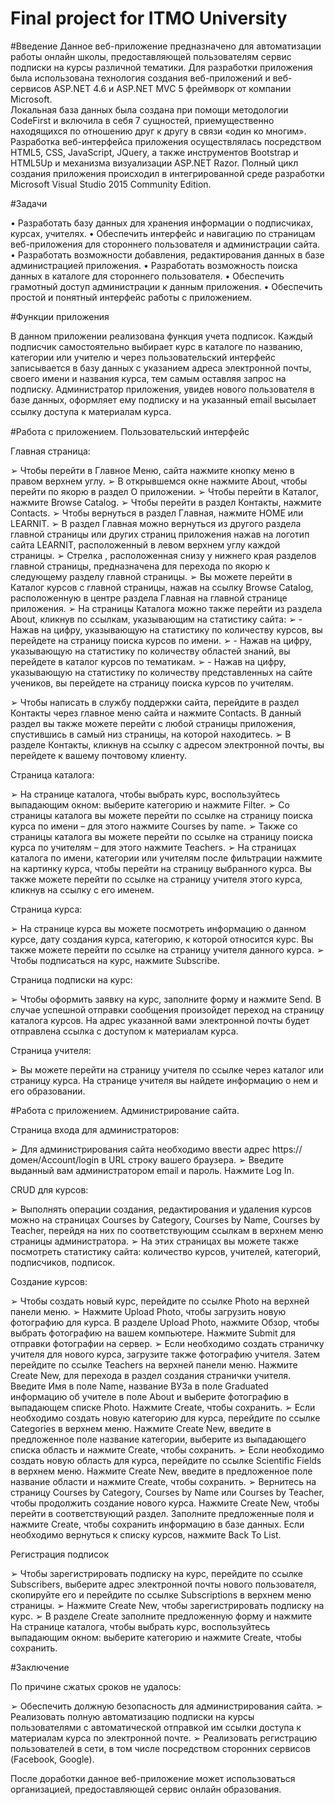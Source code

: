# Final project for ITMO University

#Введение
Данное веб-приложение предназначено для автоматизации работы онлайн школы, предоставляющей пользователям сервис подписки на курсы различной тематики. 
Для разработки приложения была использована технология создания веб-приложений и веб-сервисов ASP.NET 4.6 и ASP.NET MVC 5 фреймворк  от компании Microsoft.  
Локальная база данных была создана при помощи методологии CodeFirst и включила в себя 7 сущностей, приемущественно находящихся по отношению друг к другу в связи «один ко многим». 
Разработка веб-интерфейса приложения осуществлялась посредством HTML5, CSS, JavaScript, JQuery,  а также инструментов Bootstrap и HTML5Up и механизма визуализации ASP.NET Razor. 
Полный цикл создания приложения происходил в интегрированной среде разработки Microsoft Visual Studio 2015 Community Edition.


#Задачи

•	Разработать базу данных для хранения информации о подписчиках, курсах, учителях.
•	Обеспечить интерфейс и навигацию по страницам веб-приложения для стороннего пользователя и администрации сайта.
•	Разработать возможности добавления, редактирования данных в базе администрацией приложения.
•	Разработать возможность поиска данных в каталоге для стороннего пользователя.
•	Обеспечить грамотный доступ администрации к данным приложения.
•	Обеспечить простой и понятный интерфейс работы с приложением.


#Функции приложения

В данном приложении реализована функция учета подписок. Каждый подписчик самостоятельно выбирает курс в каталоге по названию, категории или учителю и через пользовательский интерфейс записывается в базу данных с указанием адреса электронной почты, своего имени и названия курса, тем самым оставляя запрос на подписку. Администратор приложения, увидев нового пользователя в базе данных, оформляет ему подписку и на указанный email высылает ссылку доступа к материалам курса.　


#Работа с приложением. Пользовательский интерфейс

Главная страница:

➢	Чтобы перейти в Главное Меню, сайта нажмите   кнопку меню   в  правом верхнем углу.
➢	В открывшемся окне нажмите About, чтобы перейти по якорю в раздел О приложении.
➢	Чтобы перейти в Каталог, нажмите Browse Catalog.
➢	Чтобы перейти в раздел Контакты, нажмите Contacts.
➢	Чтобы вернуться в раздел Главная, нажмите HOME или LEARNIT.
➢	В раздел Главная можно вернуться из другого раздела главной страницы или других страниц приложения нажав на логотип сайта LEARNIT, расположенный в левом верхнем углу каждой страницы. 
➢	Стрелка           , расположенная снизу у нижнего края разделов главной страницы, предназначена для перехода по якорю к следующему разделу главной страницы. 
➢	Вы можете перейти в Каталог курсов с главной страницы, нажав на ссылку Browse Catalog, расположенную в центре раздела Главная на главной странице приложения.
➢	На страницы Каталога можно также перейти из раздела About, кликнув по ссылкам, указывающим на статистику сайта: 
➢		- Нажав на цифру, указывающую на статистику по количеству курсов, вы перейдете на страницу поиска курсов по имени.
➢		- Нажав на цифру, указывающую на статистику по количеству областей знаний, вы перейдете в каталог курсов по тематикам.
➢		- Нажав на цифру, указывающую на статистику по количеству представленных на сайте учеников, вы перейдете на страницу поиска курсов по учителям. 
      
➢	Чтобы написать в службу поддержки сайта, перейдите в раздел Контакты через главное меню сайта     и нажмите Contacts. В данный раздел вы также можете перейти с любой страницы приложения, спустившись в самый низ страницы, на которой находитесь. 
➢	В разделе Контакты, кликнув на ссылку с адресом электронной почты, вы перейдете к вашему почтовому клиенту.


Страница каталога:

➢	На странице каталога, чтобы выбрать курс, воспользуйтесь выпадающим окном: выберите категорию и нажмите  Filter.
➢	Со страницы каталога вы можете перейти по ссылке на страницу поиска курса по имени – для этого нажмите Courses by name. 
➢	Также со страницы каталога вы можете перейти по ссылке на страницу поиска курса по учителям – для этого нажмите Teachers. 
➢	На страницах каталога по имени, категории или учителям после фильтрации нажмите на картинку курса, чтобы перейти на страницу выбранного курса. Вы также можете перейти по ссылке на страницу учителя этого курса, кликнув на ссылку с его именем. 

Страница курса:

➢	На странице курса вы можете посмотреть информацию о данном курсе, дату создания курса, категорию, к которой относится курс. Вы также можете перейти по ссылке на страницу учителя данного курса.
➢	Чтобы подписаться на курс, нажмите Subscribe.


Страница подписки на курс:

➢	Чтобы оформить заявку на курс, заполните форму и нажмите Send. В случае успешной отправки сообщения произойдет переход на страницу каталога курсов. На адрес указанной вами электронной почты будет отправлена ссылка с доступом к материалам курса.


Страница учителя:

➢	Вы можете перейти на страницу учителя по ссылке через каталог или страницу курса. На странице учителя вы найдете информацию о нем и его образовании.



#Работа с приложением. Администрирование сайта.

Страница входа для администраторов:

➢	Для администрирования сайта необходимо ввести адрес https://домен/Account/login в URL строку вашего браузера.
➢	Введите выданный вам администратором email и пароль. Нажмите Log In.


CRUD для курсов:

➢	Выполнять операции создания, редактирования и удаления курсов можно на страницах Courses by Category, Courses by Name, Courses by Teacher, перейдя на них по соответствующим ссылкам в верхнем меню страницы администратора.
➢	На этих страницах вы можете также посмотреть статистику сайта: количество курсов, учителей, категорий,  подписчиков, подписок. 

Создание курсов:
	
➢	Чтобы создать новый курс, перейдите по ссылке Photo на верхней панели меню.
➢	Нажмите Upload Photo, чтобы загрузить новую фотографию для курса. В разделе Upload Photo, нажмите Обзор, чтобы выбрать фотографию на вашем компьютере. Нажмите Submit для отправки фотографии на сервер. 
➢	Если необходимо создать страничку учителя для нового курса, загрузите также фотографию учителя. Затем перейдите по ссылке Teachers на верхней панели меню. Нажмите Create New, для перехода в раздел создания странички учителя. Введите Имя в поле Name, название ВУЗа в поле Graduated информацию об учителе в поле About и выберите фотографию в выпадающем списке Photo. Нажмите Create, чтобы сохранить.
➢	Если необходимо создать новую категорию для курса, перейдите по ссылке Categories в верхнем меню. Нажмите Create New, введите в предложенное поле название категории, выберите из выпадающего списка область и нажмите Create, чтобы сохранить.
➢	Если необходимо создать новую область для курса, перейдите по ссылке Scientific Fields в верхнем меню. Нажмите Create New, введите в предложенное поле название области и нажмите Create, чтобы сохранить.
➢	Вернитесь на страницу Courses by Category, Courses by Name или Courses by Teacher, чтобы продолжить создание нового курса. Нажмите Create New, чтобы перейти в соответствующий раздел. Заполните предложенные поля и нажмите Create, чтобы сохранить информацию в базе данных. Если необходимо вернуться к списку курсов, нажмите Back To List.


Регистрация подписок

➢	Чтобы зарегистрировать подписку на курс, перейдите по ссылке Subscribers, выберите адрес электронной почты нового пользователя, скопируйте его и перейдите по ссылке Subscriptions в верхнем меню страницы. 
➢	Нажмите Create New, чтобы зарегистрировать подписку на курс. 
➢	В разделе Create заполните предложенную форму и нажмите На странице каталога, чтобы выбрать курс, воспользуйтесь выпадающим окном: выберите категорию и нажмите  Create, чтобы сохранить.


#Заключение

По причине сжатых сроков не удалось:
	
➢	Обеспечить должную безопасность для администрирования сайта.
➢	Реализовать полную автоматизацию подписки на курсы пользователями с автоматической отправкой им ссылки доступа к материалам курса по электронной почте.
➢	 Реализовать регистрацию пользователей в сети, в том числе посредством сторонних сервисов (Facebook, Google).

После доработки данное веб-приложение может использоваться организацией, предоставляющей сервис онлайн образования.

